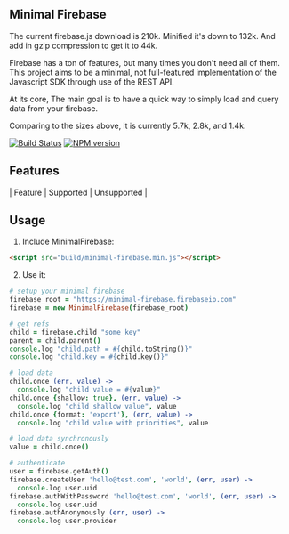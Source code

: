 ## Minimal Firebase

The current firebase.js download is 210k. Minified it's down to 132k. And add
in gzip compression to get it to 44k.

Firebase has a ton of features, but many times you don't need all of them.
This project aims to be a minimal, not full-featured implementation of the
Javascript SDK through use of the REST API.

At its core, The main goal is to have a quick way to simply load and query
data from your firebase.

Comparing to the sizes above, it is currently 5.7k, 2.8k, and 1.4k.

[![Build Status](https://travis-ci.org/scien/minimal-firebase.svg?style=flat-square)](https://travis-ci.org/scien/minimal-firebase)
[![NPM version](http://img.shields.io/npm/v/minimal-firebase.svg?style=flat-square)](https://www.npmjs.org/package/minimal-firebase)

## Features

| Feature | Supported | Unsupported |

## Usage

1. Include MinimalFirebase:
  ```html
  <script src="build/minimal-firebase.min.js"></script>
  ```

2. Use it:
  ```coffeescript
  # setup your minimal firebase
  firebase_root = "https://minimal-firebase.firebaseio.com"
  firebase = new MinimalFirebase(firebase_root)

  # get refs
  child = firebase.child "some_key"
  parent = child.parent()
  console.log "child.path = #{child.toString()}"
  console.log "child.key = #{child.key()}"
  
  # load data
  child.once (err, value) ->
    console.log "child value = #{value}"
  child.once {shallow: true}, (err, value) ->
    console.log "child shallow value", value
  child.once {format: 'export'}, (err, value) ->
    console.log "child value with priorities", value

  # load data synchronously
  value = child.once()

  # authenticate
  user = firebase.getAuth()
  firebase.createUser 'hello@test.com', 'world', (err, user) ->
    console.log user.uid
  firebase.authWithPassword 'hello@test.com', 'world', (err, user) ->
    console.log user.uid
  firebase.authAnonymously (err, user) ->
    console.log user.provider
  ```
